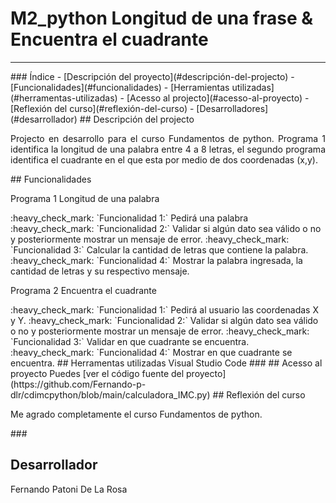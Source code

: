 # M2_python Longitud de una frase & Encuentra el cuadrante 
<hr>
### Índice
- [Descripción del proyecto](#descripción-del-projecto)
- [Funcionalidades](#funcionalidades)
- [Herramientas utilizadas](#herramentas-utilizadas)
- [Acesso al projecto](#acesso-al-proyecto)
- [Reflexión del curso](#reflexión-del-curso)
- [Desarrolladores](#desarrollador)
## Descripción del projecto 
<p align="justify">
Projecto en desarrollo para el curso Fundamentos de python.
Programa 1 identifica la longitud de una palabra entre 4 a 8 letras, el segundo programa identifica el cuadrante en el que esta por medio de dos coordenadas (x,y).
</p>
## Funcionalidades 
<p align="justify">
Programa 1 Longitud de una palabra
</p>
:heavy_check_mark: `Funcionalidad 1:` Pedirá una palabra
:heavy_check_mark: `Funcionalidad 2:` Validar si algún dato sea válido o no y posteriormente mostrar un mensaje de error.
:heavy_check_mark: `Funcionalidad 3:` Calcular la cantidad de letras que contiene la palabra.
:heavy_check_mark: `Funcionalidad 4:` Mostrar la palabra ingresada, la cantidad de letras y su respectivo mensaje.
<p align="justify">
Programa 2 Encuentra el cuadrante
</p>
:heavy_check_mark: `Funcionalidad 1:` Pedirá al usuario las coordenadas X y Y. 
:heavy_check_mark: `Funcionalidad 2:` Validar si algún dato sea válido o no y posteriormente mostrar un mensaje de error.
:heavy_check_mark: `Funcionalidad 3:` Validar en que cuadrante se encuentra.
:heavy_check_mark: `Funcionalidad 4:` Mostrar en que cuadrante se encuentra.
## Herramentas utilizadas
Visual Studio Code
###
## Acesso al proyecto
Puedes [ver el código fuente del proyecto](https://github.com/Fernando-p-dlr/cdimcpython/blob/main/calculadora_IMC.py) 
## Reflexión del curso 
<p align="justify">
Me agrado completamente el curso Fundamentos de python.
</p>
###

## Desarrollador
Fernando Patoni De La Rosa

